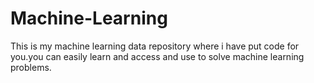 # Machine-Learning
This is my machine learning data repository where i have put code for you.you can easily learn and access and use to solve machine learning problems.
